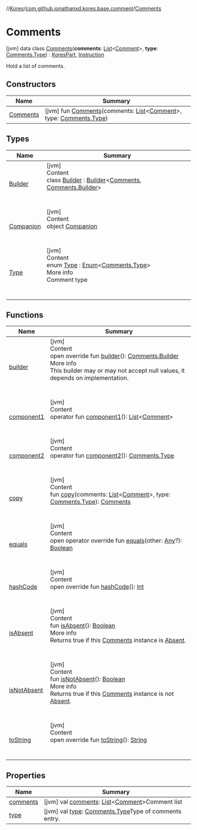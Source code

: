 //[Kores](../../index.md)/[com.github.jonathanxd.kores.base.comment](../index.md)/[Comments](index.md)



# Comments  
 [jvm] data class [Comments](index.md)(**comments**: [List](https://kotlinlang.org/api/latest/jvm/stdlib/kotlin.collections/-list/index.html)<[Comment](../-comment/index.md)>, **type**: [Comments.Type](-type/index.md)) : [KoresPart](../../com.github.jonathanxd.kores/-kores-part/index.md), [Instruction](../../com.github.jonathanxd.kores/-instruction/index.md)

Hold a list of comments.

   


## Constructors  
  
|  Name|  Summary| 
|---|---|
| <a name="com.github.jonathanxd.kores.base.comment/Comments/Comments/#kotlin.collections.List[com.github.jonathanxd.kores.base.comment.Comment]#com.github.jonathanxd.kores.base.comment.Comments.Type/PointingToDeclaration/"></a>[Comments](-comments.md)| <a name="com.github.jonathanxd.kores.base.comment/Comments/Comments/#kotlin.collections.List[com.github.jonathanxd.kores.base.comment.Comment]#com.github.jonathanxd.kores.base.comment.Comments.Type/PointingToDeclaration/"></a> [jvm] fun [Comments](-comments.md)(comments: [List](https://kotlinlang.org/api/latest/jvm/stdlib/kotlin.collections/-list/index.html)<[Comment](../-comment/index.md)>, type: [Comments.Type](-type/index.md))   <br>


## Types  
  
|  Name|  Summary| 
|---|---|
| <a name="com.github.jonathanxd.kores.base.comment/Comments.Builder///PointingToDeclaration/"></a>[Builder](-builder/index.md)| <a name="com.github.jonathanxd.kores.base.comment/Comments.Builder///PointingToDeclaration/"></a>[jvm]  <br>Content  <br>class [Builder](-builder/index.md) : [Builder](../../com.github.jonathanxd.kores.builder/-builder/index.md)<[Comments](index.md), [Comments.Builder](-builder/index.md)>   <br><br><br>
| <a name="com.github.jonathanxd.kores.base.comment/Comments.Companion///PointingToDeclaration/"></a>[Companion](-companion/index.md)| <a name="com.github.jonathanxd.kores.base.comment/Comments.Companion///PointingToDeclaration/"></a>[jvm]  <br>Content  <br>object [Companion](-companion/index.md)  <br><br><br>
| <a name="com.github.jonathanxd.kores.base.comment/Comments.Type///PointingToDeclaration/"></a>[Type](-type/index.md)| <a name="com.github.jonathanxd.kores.base.comment/Comments.Type///PointingToDeclaration/"></a>[jvm]  <br>Content  <br>enum [Type](-type/index.md) : [Enum](https://kotlinlang.org/api/latest/jvm/stdlib/kotlin/-enum/index.html)<[Comments.Type](-type/index.md)>   <br>More info  <br>Comment type  <br><br><br>


## Functions  
  
|  Name|  Summary| 
|---|---|
| <a name="com.github.jonathanxd.kores.base.comment/Comments/builder/#/PointingToDeclaration/"></a>[builder](builder.md)| <a name="com.github.jonathanxd.kores.base.comment/Comments/builder/#/PointingToDeclaration/"></a>[jvm]  <br>Content  <br>open override fun [builder](builder.md)(): [Comments.Builder](-builder/index.md)  <br>More info  <br>This builder may or may not accept null values, it depends on implementation.  <br><br><br>
| <a name="com.github.jonathanxd.kores.base.comment/Comments/component1/#/PointingToDeclaration/"></a>[component1](component1.md)| <a name="com.github.jonathanxd.kores.base.comment/Comments/component1/#/PointingToDeclaration/"></a>[jvm]  <br>Content  <br>operator fun [component1](component1.md)(): [List](https://kotlinlang.org/api/latest/jvm/stdlib/kotlin.collections/-list/index.html)<[Comment](../-comment/index.md)>  <br><br><br>
| <a name="com.github.jonathanxd.kores.base.comment/Comments/component2/#/PointingToDeclaration/"></a>[component2](component2.md)| <a name="com.github.jonathanxd.kores.base.comment/Comments/component2/#/PointingToDeclaration/"></a>[jvm]  <br>Content  <br>operator fun [component2](component2.md)(): [Comments.Type](-type/index.md)  <br><br><br>
| <a name="com.github.jonathanxd.kores.base.comment/Comments/copy/#kotlin.collections.List[com.github.jonathanxd.kores.base.comment.Comment]#com.github.jonathanxd.kores.base.comment.Comments.Type/PointingToDeclaration/"></a>[copy](copy.md)| <a name="com.github.jonathanxd.kores.base.comment/Comments/copy/#kotlin.collections.List[com.github.jonathanxd.kores.base.comment.Comment]#com.github.jonathanxd.kores.base.comment.Comments.Type/PointingToDeclaration/"></a>[jvm]  <br>Content  <br>fun [copy](copy.md)(comments: [List](https://kotlinlang.org/api/latest/jvm/stdlib/kotlin.collections/-list/index.html)<[Comment](../-comment/index.md)>, type: [Comments.Type](-type/index.md)): [Comments](index.md)  <br><br><br>
| <a name="kotlin/Any/equals/#kotlin.Any?/PointingToDeclaration/"></a>[equals](../../com.github.jonathanxd.kores.util/-simple-resolver/index.md#%5Bkotlin%2FAny%2Fequals%2F%23kotlin.Any%3F%2FPointingToDeclaration%2F%5D%2FFunctions%2F-427383591)| <a name="kotlin/Any/equals/#kotlin.Any?/PointingToDeclaration/"></a>[jvm]  <br>Content  <br>open operator override fun [equals](../../com.github.jonathanxd.kores.util/-simple-resolver/index.md#%5Bkotlin%2FAny%2Fequals%2F%23kotlin.Any%3F%2FPointingToDeclaration%2F%5D%2FFunctions%2F-427383591)(other: [Any](https://kotlinlang.org/api/latest/jvm/stdlib/kotlin/-any/index.html)?): [Boolean](https://kotlinlang.org/api/latest/jvm/stdlib/kotlin/-boolean/index.html)  <br><br><br>
| <a name="kotlin/Any/hashCode/#/PointingToDeclaration/"></a>[hashCode](../../com.github.jonathanxd.kores.util/-simple-resolver/index.md#%5Bkotlin%2FAny%2FhashCode%2F%23%2FPointingToDeclaration%2F%5D%2FFunctions%2F-427383591)| <a name="kotlin/Any/hashCode/#/PointingToDeclaration/"></a>[jvm]  <br>Content  <br>open override fun [hashCode](../../com.github.jonathanxd.kores.util/-simple-resolver/index.md#%5Bkotlin%2FAny%2FhashCode%2F%23%2FPointingToDeclaration%2F%5D%2FFunctions%2F-427383591)(): [Int](https://kotlinlang.org/api/latest/jvm/stdlib/kotlin/-int/index.html)  <br><br><br>
| <a name="com.github.jonathanxd.kores.base.comment/Comments/isAbsent/#/PointingToDeclaration/"></a>[isAbsent](is-absent.md)| <a name="com.github.jonathanxd.kores.base.comment/Comments/isAbsent/#/PointingToDeclaration/"></a>[jvm]  <br>Content  <br>fun [isAbsent](is-absent.md)(): [Boolean](https://kotlinlang.org/api/latest/jvm/stdlib/kotlin/-boolean/index.html)  <br>More info  <br>Returns true if this [Comments](index.md) instance is [Absent](-companion/-absent.md).  <br><br><br>
| <a name="com.github.jonathanxd.kores.base.comment/Comments/isNotAbsent/#/PointingToDeclaration/"></a>[isNotAbsent](is-not-absent.md)| <a name="com.github.jonathanxd.kores.base.comment/Comments/isNotAbsent/#/PointingToDeclaration/"></a>[jvm]  <br>Content  <br>fun [isNotAbsent](is-not-absent.md)(): [Boolean](https://kotlinlang.org/api/latest/jvm/stdlib/kotlin/-boolean/index.html)  <br>More info  <br>Returns true if this [Comments](index.md) instance is not [Absent](-companion/-absent.md).  <br><br><br>
| <a name="kotlin/Any/toString/#/PointingToDeclaration/"></a>[toString](../../com.github.jonathanxd.kores.util/-simple-resolver/index.md#%5Bkotlin%2FAny%2FtoString%2F%23%2FPointingToDeclaration%2F%5D%2FFunctions%2F-427383591)| <a name="kotlin/Any/toString/#/PointingToDeclaration/"></a>[jvm]  <br>Content  <br>open override fun [toString](../../com.github.jonathanxd.kores.util/-simple-resolver/index.md#%5Bkotlin%2FAny%2FtoString%2F%23%2FPointingToDeclaration%2F%5D%2FFunctions%2F-427383591)(): [String](https://kotlinlang.org/api/latest/jvm/stdlib/kotlin/-string/index.html)  <br><br><br>


## Properties  
  
|  Name|  Summary| 
|---|---|
| <a name="com.github.jonathanxd.kores.base.comment/Comments/comments/#/PointingToDeclaration/"></a>[comments](comments.md)| <a name="com.github.jonathanxd.kores.base.comment/Comments/comments/#/PointingToDeclaration/"></a> [jvm] val [comments](comments.md): [List](https://kotlinlang.org/api/latest/jvm/stdlib/kotlin.collections/-list/index.html)<[Comment](../-comment/index.md)>Comment list   <br>
| <a name="com.github.jonathanxd.kores.base.comment/Comments/type/#/PointingToDeclaration/"></a>[type](type.md)| <a name="com.github.jonathanxd.kores.base.comment/Comments/type/#/PointingToDeclaration/"></a> [jvm] val [type](type.md): [Comments.Type](-type/index.md)Type of comments entry.   <br>

